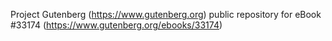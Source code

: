 Project Gutenberg (https://www.gutenberg.org) public repository for eBook #33174 (https://www.gutenberg.org/ebooks/33174)
